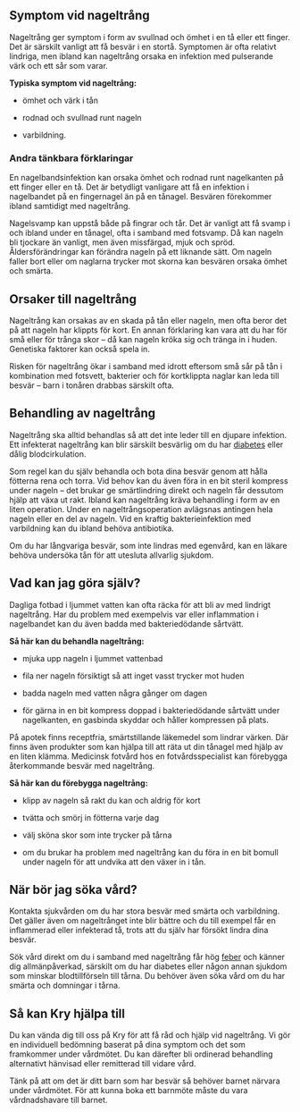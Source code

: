 Symptom vid nageltrång
----------------------

Nageltrång ger symptom i form av svullnad och ömhet i en tå eller ett finger. Det är särskilt vanligt att få besvär i en stortå. Symptomen är ofta relativt lindriga, men ibland kan nageltrång orsaka en infektion med pulserande värk och ett sår som varar.

**Typiska symptom vid nageltrång:**

*   ömhet och värk i tån
    
*   rodnad och svullnad runt nageln
    
*   varbildning.
    

### Andra tänkbara förklaringar

En nagelbandsinfektion kan orsaka ömhet och rodnad runt nagelkanten på ett finger eller en tå. Det är betydligt vanligare att få en infektion i nagelbandet på en fingernagel än på en tånagel. Besvären förekommer ibland samtidigt med nageltrång.

Nagelsvamp kan uppstå både på fingrar och tår. Det är vanligt att få svamp i och ibland under en tånagel, ofta i samband med fotsvamp. Då kan nageln bli tjockare än vanligt, men även missfärgad, mjuk och spröd. Åldersförändringar kan förändra nageln på ett liknande sätt. Om nageln faller bort eller om naglarna trycker mot skorna kan besvären orsaka ömhet och smärta.

Orsaker till nageltrång
-----------------------

Nageltrång kan orsakas av en skada på tån eller nageln, men ofta beror det på att nageln har klippts för kort. En annan förklaring kan vara att du har för små eller för trånga skor – då kan nageln kröka sig och tränga in i huden. Genetiska faktorer kan också spela in.

Risken för nageltrång ökar i samband med idrott eftersom små sår på tån i kombination med fotsvett, bakterier och för kortklippta naglar kan leda till besvär – barn i tonåren drabbas särskilt ofta.

Behandling av nageltrång
------------------------

Nageltrång ska alltid behandlas så att det inte leder till en djupare infektion. Ett infekterat nageltrång kan blir särskilt besvärlig om du har [diabetes](https://www.kry.se/fakta/hormonella-sjukdomar/diabetes/ "diabetes") eller dålig blodcirkulation.

Som regel kan du själv behandla och bota dina besvär genom att hålla fötterna rena och torra. Vid behov kan du även föra in en bit steril kompress under nageln – det brukar ge smärtlindring direkt och nageln får dessutom hjälp att växa ut rakt. Ibland kan nageltrång kräva behandling i form av en liten operation. Under en nageltrångsoperation avlägsnas antingen hela nageln eller en del av nageln. Vid en kraftig bakterieinfektion med varbildning kan du ibland behöva antibiotika.

Om du har långvariga besvär, som inte lindras med egenvård, kan en läkare behöva undersöka tån för att utesluta allvarlig sjukdom.

Vad kan jag göra själv?
-----------------------

Dagliga fotbad i ljummet vatten kan ofta räcka för att bli av med lindrigt nageltrång. Har du problem med exempelvis var eller inflammation i nagelbandet kan du även badda med bakteriedödande sårtvätt.

**Så här kan du behandla nageltrång:**

*   mjuka upp nageln i ljummet vattenbad
    
*   fila ner nageln försiktigt så att inget vasst trycker mot huden
    
*   badda nageln med vatten några gånger om dagen
    
*   för gärna in en bit kompress doppad i bakteriedödande sårtvätt under nagelkanten, en gasbinda skyddar och håller kompressen på plats.
    

På apotek finns receptfria, smärtstillande läkemedel som lindrar värken. Där finns även produkter som kan hjälpa till att räta ut din tånagel med hjälp av en liten klämma. Medicinsk fotvård hos en fotvårdsspecialist kan förebygga återkommande besvär med nageltrång.

**Så här kan du förebygga nageltrång:**

*   klipp av nageln så rakt du kan och aldrig för kort
    
*   tvätta och smörj in fötterna varje dag
    
*   välj sköna skor som inte trycker på tårna
    
*   om du brukar ha problem med nageltrång kan du föra in en bit bomull under nageln för att undvika att den växer in i tån.
    

När bör jag söka vård?
----------------------

Kontakta sjukvården om du har stora besvär med smärta och varbildning. Det gäller även om nageltrånget inte blir bättre och du till exempel får en inflammerad eller infekterad tå, trots att du själv har försökt lindra dina besvär.

Sök vård direkt om du i samband med nageltrång får hög [feber](https://www.kry.se/fakta/feber/ "feber") och känner dig allmänpåverkad, särskilt om du har diabetes eller någon annan sjukdom som minskar blodtillförseln till tårna. Du behöver även söka vård om du har smärta och domningar i tårna.

Så kan Kry hjälpa till
----------------------

Du kan vända dig till oss på Kry för att få råd och hjälp vid nageltrång. Vi gör en individuell bedömning baserat på dina symptom och det som framkommer under vårdmötet. Du kan därefter bli ordinerad behandling alternativt hänvisad eller remitterad till vidare vård.

Tänk på att om det är ditt barn som har besvär så behöver barnet närvara under vårdmötet. För att kunna boka ett barnmöte måste du vara vårdnadshavare till barnet.